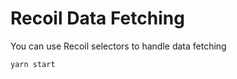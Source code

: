 # Recoil Data Fetching

You can use Recoil selectors to handle data fetching

```bash
yarn start
```